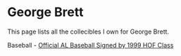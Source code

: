 # George Brett

This page lists all the collecibles I own for George Brett.

Baseball - [Official AL Baseball Signed by 1999 HOF Class](/collectibles/george-brett/official-al-baseball-signed-by-1999-hof-class)